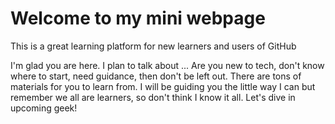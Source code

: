 # Welcome to my mini webpage
This is a great learning platform for new learners and users of GitHub

I'm glad you are here. I plan to talk about ...
Are you new to tech, don't know where to start, need guidance, then don't be left out. There are tons of materials for you to learn from.
I will be guiding you the little way I can but remember we all are learners, so don't think I know it all.
Let's dive in upcoming geek!
